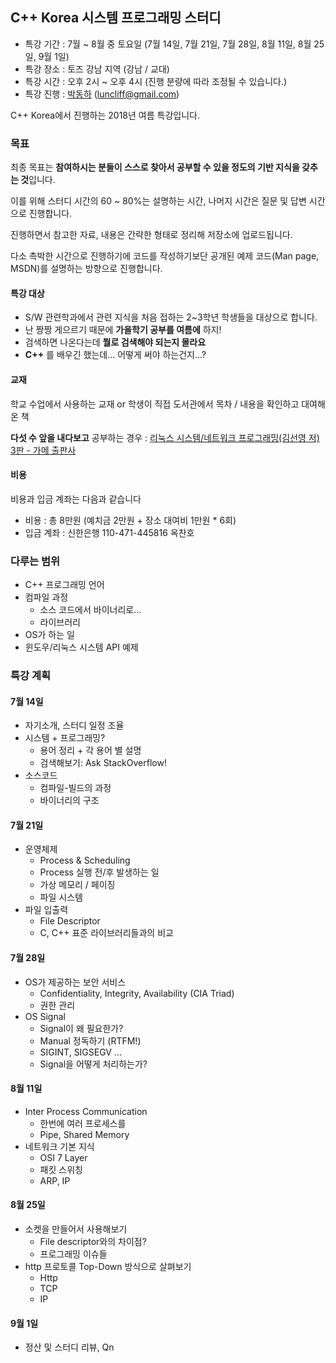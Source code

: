 ## C++ Korea 시스템 프로그래밍 스터디

- 특강 기간 : 7월 ~ 8월 중 토요일 (7월 14일, 7월 21일, 7월 28일, 8월 11일, 8월 25일, 9월 1일)
- 특강 장소 : 토즈 강남 지역 (강남 / 교대)
- 특강 시간 : 오후 2시 ~ 오후 4시 (진행 분량에 따라 조정될 수 있습니다.)
- 특강 진행 : [박동하](https://github.com/luncliff) (luncliff@gmail.com)

C++ Korea에서 진행하는 2018년 여름 특강입니다.

### 목표

최종 목표는 **참여하시는 분들이 스스로 찾아서 공부할 수 있을 정도의 기반 지식을 갖추는 것**입니다.

이를 위해 스터디 시간의 60 ~ 80%는 설명하는 시간, 나머지 시간은 질문 및 답변 시간으로 진행합니다.

진행하면서 참고한 자료, 내용은 간략한 형태로 정리해 저장소에 업로드됩니다. 

다소 촉박한 시간으로 진행하기에 코드를 작성하기보단 공개된 예제 코드(Man page, MSDN)를 설명하는 방향으로 진행합니다.

#### 특강 대상

 - S/W 관련학과에서 관련 지식을 처음 접하는 2~3학년 학생들을 대상으로 합니다. 
 - 난 짱짱 게으르기 때문에 **가을학기 공부를 여름에** 하지!
 - 검색하면 나온다는데 **뭘로 검색해야 되는지 몰라요**
 - **C++** 를 배우긴 했는데... 어떻게 써야 하는건지...?

#### 교재

학교 수업에서 사용하는 교재 or 학생이 직접 도서관에서 목차 / 내용을 확인하고 대여해온 책

**다섯 수 앞을 내다보고** 공부하는 경우 : [리눅스 시스템/네트워크 프로그래밍(김선영 저) 3판 - 가메 출판사](http://www.kyobobook.co.kr/product/detailViewKor.laf?ejkGb=KOR&mallGb=KOR&barcode=9788980782819&orderClick=LAG&Kc=)

#### 비용

비용과 입금 계좌는 다음과 같습니다

- 비용 : 총 8만원 (예치금 2만원 + 장소 대여비 1만원 * 6회)
- 입금 계좌 : 신한은행 110-471-445816 옥찬호

### 다루는 범위

 - C++ 프로그래밍 언어
 - 컴파일 과정
    - 소스 코드에서 바이너리로...
    - 라이브러리
 - OS가 하는 일
 - 윈도우/리눅스 시스템 API 예제

### 특강 계획

#### 7월 14일

 - 자기소개, 스터디 일정 조율
 - 시스템 + 프로그래밍?
   - 용어 정리 + 각 용어 별 설명
   - 검색해보기: Ask StackOverflow! 
 - 소스코드
   - 컴파일-빌드의 과정
   - 바이너리의 구조

#### 7월 21일

 - 운영체제
   - Process & Scheduling
   - Process 실행 전/후 발생하는 일
   - 가상 메모리 / 페이징
   - 파일 시스템
 - 파일 입출력
    - File Descriptor
    - C, C++ 표준 라이브러리들과의 비교

#### 7월 28일

 - OS가 제공하는 보안 서비스
   - Confidentiality, Integrity, Availability (CIA Triad)
   - 권한 관리
 - OS Signal
   - Signal이 왜 필요한가?
   - Manual 정독하기 (RTFM!)
   - SIGINT, SIGSEGV ...
   - Signal을 어떻게 처리하는가?

#### 8월 11일

 - Inter Process Communication
   - 한번에 여러 프로세스를 
   - Pipe, Shared Memory
 - 네트워크 기본 지식
   - OSI 7 Layer
   - 패킷 스위칭
   - ARP, IP

#### 8월 25일

 - 소켓을 만들어서 사용해보기
   - File descriptor와의 차이점?
   - 프로그래밍 이슈들
 - http 프로토콜 Top-Down 방식으로 살펴보기
   - Http
   - TCP
   - IP

#### 9월 1일

 - 정산 및 스터디 리뷰, Qn